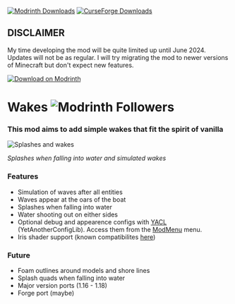 [![Modrinth Downloads](https://img.shields.io/modrinth/dt/wakes?logo=modrinth&color=00AF5C)](https://modrinth.com/mod/wakes) [![CurseForge Downloads](https://img.shields.io/curseforge/dt/884267?logo=curseforge&color=ff784d)](https://www.curseforge.com/minecraft/mc-mods/wakes)

## DISCLAIMER
My time developing the mod will be quite limited up until June 2024. Updates will not be as regular. I will try migrating the mod to newer versions of Minecraft but don't expect new features.

[![Download on Modrinth](https://raw.githubusercontent.com/Prospector/badges/master/modrinth-badge-72h-padded.png)](https://modrinth.com/mod/wakes)

# Wakes ![Modrinth Followers](https://img.shields.io/modrinth/followers/wakes)
### This mod aims to add simple wakes that fit the spirit of vanilla

![Splashes and wakes](https://github.com/Goby56/wakes/assets/60710855/c4a153ca-ec98-449a-a73d-68ec80934c56)

*Splashes when falling into water and simulated wakes*

### Features
- Simulation of waves after all entities
- Waves appear at the oars of the boat
- Splashes when falling into water
- Water shooting out on either sides
- Optional debug and appearence configs with [YACL](https://modrinth.com/mod/yacl) (YetAnotherConfigLib). Access them from the [ModMenu](https://modrinth.com/mod/modmenu) menu.
- Iris shader support (known compatibilites [here](https://github.com/Goby56/wakes/blob/main/shader_compat.md))

### Future
- Foam outlines around models and shore lines
- Splash quads when falling into water
- Major version ports (1.16 - 1.18)
- Forge port (maybe)
